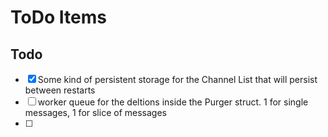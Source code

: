 # ToDo Items

## Todo

- [X] Some kind of persistent storage for the Channel List that will persist between restarts
- [ ] worker queue for the deltions inside the Purger struct.  1 for single messages, 1 for slice of messages
- [ ] 
